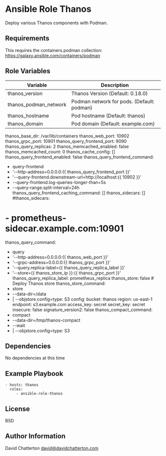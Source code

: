 Ansible Role Thanos
=========

Deploy various Thanos components with Podman.

Requirements
------------

This requires the containers.podman collection: https://galaxy.ansible.com/containers/podman

Role Variables
--------------

Variable                         | Description
---------------------------------|------------------
thanos_version                   | Thanos Version (Default: 0.18.0)
thanos_podman_network            | Podman network for pods. (Default: podman)
thanos_hostname                  | Pod hostname (Default: thanos)
thanos_domain                    | Pod domain (Default: example.com)
thanos_base_dir: /var/lib/containers
thanos_web_port: 10902
thanos_grpc_port: 10901
thanos_query_frontend_port: 9090
thanos_query_replicas: 2
thanos_memcached_enabled: false
thanos_memcached_count: 0
thanos_cache_config: []
thanos_query_frontend_enabled: false
thanos_query_frontend_command:
  - query-frontend
  - '--http-address=0.0.0.0:{{ thanos_query_frontend_port }}'
  - '--query-frontend.downstream-url=http://localhost:{{ 10902 }}'
  - --query-frontend.log-queries-longer-than=5s
  - --query-range.split-interval=24h
thanos_query_frontend_caching_command: []
thanos_sidecars: []
#thanos_sidecars:
#  - prometheus-sidecar.example.com:10901
thanos_query_command:
  - query
  - '--http-address=0.0.0.0:{{ thanos_web_port }}'
  - '--grpc-address=0.0.0.0:{{ thanos_grpc_port }}'
  - '--query.replica-label={{ thanos_query_replica_label }}'
  - '--store={{ thanos_store_ip }}:{{ thanos_grpc_port }}'
thanos_query_replica_label: prometheus_replica
thanos_store: false # Deploy Thanos store
thanos_store_command:
  - store
  - --data-dir=/data
  - |
    --objstore.config=type: S3 
    config:
      bucket: thanos
      region: us-east-1
      endpoint: s3.example.com
      access_key: secret
      secret_key: secret
      insecure: false
      signature_version2: false
thanos_compact_command:
  - compact
  - --data-dir=/tmp/thanos-compact
  - --wait
  - |
    --objstore.config=type: S3 

Dependencies
------------

No dependencies at this time

Example Playbook
----------------

    - hosts: thanos
      roles:
         - ansible-role-thanos

License
-------

BSD

Author Information
------------------

David Chatterton
david@davidchatterton.com

